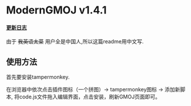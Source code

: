 # ModernGMOJ v1.4.1

#### [更新日志](changelog.md)

由于 ~~我英语太菜~~ 用户全是中国人,所以这篇readme用中文写.

## 使用方法

首先要安装tampermonkey.

在浏览器中依次点击插件图标（一个拼图）-> tampermonkey图标 -> 添加新脚本,
将code.js文件拖入编辑界面，点击安装，刷新GMOJ页面即可。
